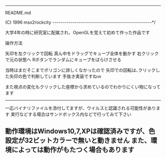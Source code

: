---------------------------------------------------
README.md

(C) 1996 msx2rockcity
--------------------------------------------------*/

大学4年の時に研究室に配属され、OpenGLを覚えて初めて作った作品です


操作方法

矢印を左クリックで回転
真ん中をドラッグでキューブ全体を動かす
右クリックで元の状態へ
Rボタンでランダムにキューブをばらけさせる

当時はまだそこまでポリゴンに詳しくなかったので
矢印での回転は､クリックした矢印の色で判断しています
手抜き実装ですねｗ

また視点の変化もクリックした座標から求めているのでわかりにくい物になってます

--------------------------------------------------------------------
一応バイナリファイルを添付してますが、ウイルスと認識される可能性があります
実行などする場合はサンドボックス内などで行ってみて下さい

動作環境はWindows10,7,XPは確認済みですが、色設定が32ビットカラーで無いと動きません
また、環境によっては動作がもたつく場合もあります
--------------------------------------------------------------------
